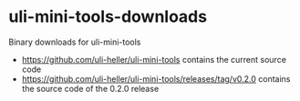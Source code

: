 uli-mini-tools-downloads
========================

Binary downloads for uli-mini-tools

* <https://github.com/uli-heller/uli-mini-tools> contains the current source code
* <https://github.com/uli-heller/uli-mini-tools/releases/tag/v0.2.0> contains the source code of the 0.2.0 release
